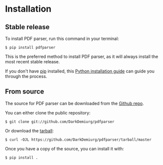 # Installation

## Stable release

To install PDF parser, run this command in your
terminal:

``` console
$ pip install pdfparser
```

This is the preferred method to install PDF parser, as it will always install the most recent stable release.

If you don't have [pip][] installed, this [Python installation guide][]
can guide you through the process.

## From source

The source for PDF parser can be downloaded from
the [Github repo][].

You can either clone the public repository:

``` console
$ git clone git://github.com/DarkDemiurg/pdfparser
```

Or download the [tarball][]:

``` console
$ curl -OJL https://github.com/DarkDemiurg/pdfparser/tarball/master
```

Once you have a copy of the source, you can install it with:

``` console
$ pip install .
```

  [pip]: https://pip.pypa.io
  [Python installation guide]: http://docs.python-guide.org/en/latest/starting/installation/
  [Github repo]: https://github.com/%7B%7B%20cookiecutter.github_username%20%7D%7D/%7B%7B%20cookiecutter.project_slug%20%7D%7D
  [tarball]: https://github.com/%7B%7B%20cookiecutter.github_username%20%7D%7D/%7B%7B%20cookiecutter.project_slug%20%7D%7D/tarball/master
